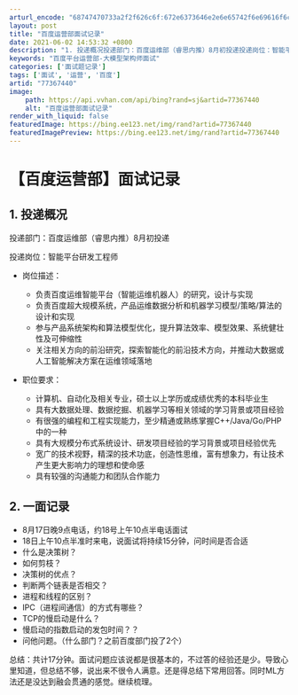 ```yaml
---
arturl_encode: "68747470733a2f2f626c6f:672e6373646e2e6e65742f6e69616f6c69616e6a69756c696e:2f61727469636c652f64657461696c732f3737333637343430"
layout: post
title: "百度运营部面试记录"
date: 2021-06-02 14:53:32 +0800
description: "1. 投递概况投递部门：百度运维部（睿思内推）8月初投递投递岗位：智能平台研发工程师岗位描述：负责百"
keywords: "百度平台运营部-大模型架构师面试"
categories: ['面试题记录']
tags: ['面试', '运营', '百度']
artid: "77367440"
image:
    path: https://api.vvhan.com/api/bing?rand=sj&artid=77367440
    alt: "百度运营部面试记录"
render_with_liquid: false
featuredImage: https://bing.ee123.net/img/rand?artid=77367440
featuredImagePreview: https://bing.ee123.net/img/rand?artid=77367440
---
```


# 【百度运营部】面试记录

## 1. 投递概况

投递部门：百度运维部（睿思内推）8月初投递

投递岗位：智能平台研发工程师

* 岗位描述：

  + 负责百度运维智能平台（智能运维机器人）的研究，设计与实现
  + 负责百度超大规模系统，产品运维数据分析和机器学习模型/策略/算法的设计和实现
  + 参与产品系统架构和算法模型优化，提升算法效率、模型效果、系统健壮性及可伸缩性
  + 关注相关方向的前沿研究，探索智能化的前沿技术方向，并推动大数据或人工智能解决方案在运维领域落地
* 职位要求：

  + 计算机、自动化及相关专业，硕士以上学历或成绩优秀的本科毕业生
  + 具有大数据处理、数据挖掘、机器学习等相关领域的学习背景或项目经验
  + 有很强的编程和工程实现能力，至少精通或熟练掌握C++/Java/Go/PHP中的一种
  + 具有大规模分布式系统设计、研发项目经验的学习背景或项目经验优先
  + 宽广的技术视野，精深的技术功底，创造性思维，富有想象力，有让技术产生更大影响力的理想和使命感
  + 具有较强的沟通能力和团队合作能力

## 2. 一面记录

* 8月17日晚9点电话，约18号上午10点半电话面试
* 18日上午10点半准时来电，说面试将持续15分钟，问时间是否合适
* 什么是决策树？
* 如何剪枝？
* 决策树的优点？
* 判断两个链表是否相交？
* 进程和线程的区别？
* IPC（进程间通信）的方式有哪些？
* TCP的慢启动是什么？
* 慢启动的指数启动的发包时间？？
* 问他问题。（什么部门？之前百度部门投了2个）

总结：共计17分钟。面试问题应该说都是很基本的，不过答的经验还是少。导致心里知道，但总结不够，说出来不很令人满意。还是得总结下常用回答。同时ML方法还是没达到融会贯通的感觉。继续梳理。